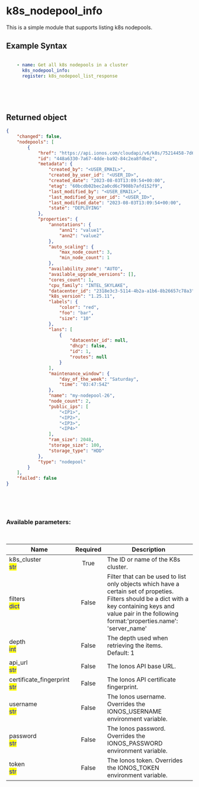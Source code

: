 # k8s_nodepool_info

This is a simple module that supports listing k8s nodepools.

## Example Syntax


```yaml

    - name: Get all k8s nodepools in a cluster
      k8s_nodepool_info:
      register: k8s_nodepool_list_response

```

&nbsp;

&nbsp;
## Returned object
```json
{
    "changed": false,
    "nodepools": [
        {
            "href": "https://api.ionos.com/cloudapi/v6/k8s/75214458-7d67-4c86-9213-df8b4fa6dc2a/nodepools/448a6330-7a67-4dde-ba92-84c2ea8fdbe2",
            "id": "448a6330-7a67-4dde-ba92-84c2ea8fdbe2",
            "metadata": {
                "created_by": "<USER_EMAIL>",
                "created_by_user_id": "<USER_ID>",
                "created_date": "2023-08-03T13:09:54+00:00",
                "etag": "60bcdb02bec2a0cd6c7908b7afd152f9",
                "last_modified_by": "<USER_EMAIL>",
                "last_modified_by_user_id": "<USER_ID>",
                "last_modified_date": "2023-08-03T13:09:54+00:00",
                "state": "DEPLOYING"
            },
            "properties": {
                "annotations": {
                    "ann1": "value1",
                    "ann2": "value2"
                },
                "auto_scaling": {
                    "max_node_count": 3,
                    "min_node_count": 1
                },
                "availability_zone": "AUTO",
                "available_upgrade_versions": [],
                "cores_count": 1,
                "cpu_family": "INTEL_SKYLAKE",
                "datacenter_id": "2318e3c3-5114-4b2a-a1b6-8b26657c78a3",
                "k8s_version": "1.25.11",
                "labels": {
                    "color": "red",
                    "foo": "bar",
                    "size": "10"
                },
                "lans": [
                    {
                        "datacenter_id": null,
                        "dhcp": false,
                        "id": 1,
                        "routes": null
                    }
                ],
                "maintenance_window": {
                    "day_of_the_week": "Saturday",
                    "time": "03:47:54Z"
                },
                "name": "my-nodepool-26",
                "node_count": 2,
                "public_ips": [
                    "<IP1>",
                    "<IP2>",
                    "<IP3>",
                    "<IP4>"
                ],
                "ram_size": 2048,
                "storage_size": 100,
                "storage_type": "HDD"
            },
            "type": "nodepool"
        }
    ],
    "failed": false
}

```

&nbsp;

&nbsp;
### Available parameters:
&nbsp;

<table data-full-width="true">
  <thead>
    <tr>
      <th width="22.8vw">Name</th>
      <th width="10.8vw" align="center">Required</th>
      <th>Description</th>
    </tr>
  </thead>
  <tbody>
  <tr>
  <td>k8s_cluster<br/><mark style="color:blue;">str</mark></td>
  <td align="center">True</td>
  <td>The ID or name of the K8s cluster.</td>
  </tr>
  <tr>
  <td>filters<br/><mark style="color:blue;">dict</mark></td>
  <td align="center">False</td>
  <td>Filter that can be used to list only objects which have a certain set of propeties. Filters should be a dict with a key containing keys and value pair in the following format:'properties.name': 'server_name'</td>
  </tr>
  <tr>
  <td>depth<br/><mark style="color:blue;">int</mark></td>
  <td align="center">False</td>
  <td>The depth used when retrieving the items.<br />Default: 1</td>
  </tr>
  <tr>
  <td>api_url<br/><mark style="color:blue;">str</mark></td>
  <td align="center">False</td>
  <td>The Ionos API base URL.</td>
  </tr>
  <tr>
  <td>certificate_fingerprint<br/><mark style="color:blue;">str</mark></td>
  <td align="center">False</td>
  <td>The Ionos API certificate fingerprint.</td>
  </tr>
  <tr>
  <td>username<br/><mark style="color:blue;">str</mark></td>
  <td align="center">False</td>
  <td>The Ionos username. Overrides the IONOS_USERNAME environment variable.</td>
  </tr>
  <tr>
  <td>password<br/><mark style="color:blue;">str</mark></td>
  <td align="center">False</td>
  <td>The Ionos password. Overrides the IONOS_PASSWORD environment variable.</td>
  </tr>
  <tr>
  <td>token<br/><mark style="color:blue;">str</mark></td>
  <td align="center">False</td>
  <td>The Ionos token. Overrides the IONOS_TOKEN environment variable.</td>
  </tr>
  </tbody>
</table>
